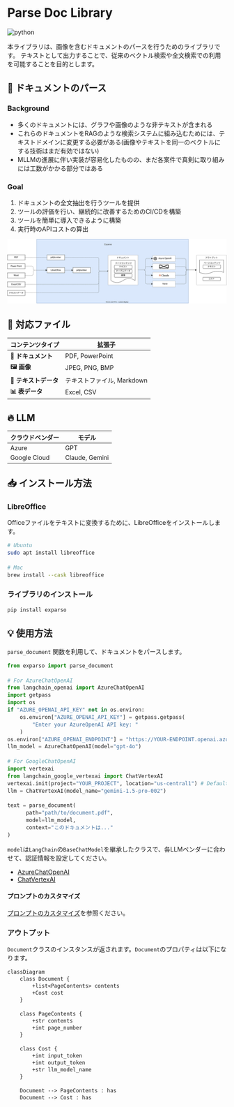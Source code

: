 # Parse Doc Library

![python](https://img.shields.io/badge/python-%20%203.10%20|%203.11%20|%203.12-blue)

本ライブラリは、画像を含むドキュメントのパースを行うためのライブラリです。
テキストとして出力することで、従来のベクトル検索や全文検索での利用を可能することを目的とします。

## 📝 ドキュメントのパース

### Background

- 多くのドキュメントには、グラフや画像のような非テキストが含まれる
- これらのドキュメントをRAGのような検索システムに組み込むためには、テキストドメインに変更する必要がある(画像やテキストを同一のベクトルにする技術はまだ有効ではない)
- MLLMの進展に伴い実装が容易化したものの、まだ各案件で真剣に取り組みには工数がかかる部分ではある

### Goal

1. ドキュメントの全文抽出を行うツールを提供
2. ツールの評価を行い、継続的に改善するためのCI/CDを構築
3. ツールを簡単に導入できるように構築
4. 実行時のAPIコストの算出

![architecture](./architecture.drawio.svg)

## 📑 対応ファイル

| コンテンツタイプ | 拡張子 |
|-----------------|--------|
| **📑 ドキュメント**  | PDF, PowerPoint |
| **🖼️ 画像**        | JPEG, PNG, BMP |
| **📝 テキストデータ** | テキストファイル, Markdown |
| **📊 表データ**     | Excel, CSV |

## 🔥 LLM

|クラウドベンダー|モデル|
|-|-|
|Azure|GPT|
|Google Cloud|Claude, Gemini|

## 📥 インストール方法

### LibreOffice

Officeファイルをテキストに変換するために、LibreOfficeをインストールします。

```bash
# Ubuntu
sudo apt install libreoffice

# Mac
brew install --cask libreoffice
```

### ライブラリのインストール

```bash
pip install exparso
```

## 💡 使用方法

`parse_document` 関数を利用して、ドキュメントをパースします。

```python
from exparso import parse_document

# For AzureChatOpenAI
from langchain_openai import AzureChatOpenAI
import getpass
import os
if "AZURE_OPENAI_API_KEY" not in os.environ:
    os.environ["AZURE_OPENAI_API_KEY"] = getpass.getpass(
        "Enter your AzureOpenAI API key: "
    )
os.environ["AZURE_OPENAI_ENDPOINT"] = "https://YOUR-ENDPOINT.openai.azure.com/"
llm_model = AzureChatOpenAI(model="gpt-4o")

# For GoogleChatOpenAI
import vertexai
from langchain_google_vertexai import ChatVertexAI
vertexai.init(project="YOUR_PROJECT", location="us-central1") # Default の認証情報を利用
llm = ChatVertexAI(model_name="gemini-1.5-pro-002")

text = parse_document(
      path="path/to/document.pdf",
      model=llm_model,
      context="このドキュメントは..."
)
```

`model`は`LangChain`の`BaseChatModel`を継承したクラスで、各LLMベンダーに合わせて、認証情報を設定してください。

- [AzureChatOpenAI](https://python.langchain.com/docs/integrations/chat/azure_chat_openai/)
- [ChatVertexAI](https://python.langchain.com/docs/integrations/chat/google_vertex_ai_palm/)

#### プロンプトのカスタマイズ

[プロンプトのカスタマイズ](prompts.md)を参照ください。

### アウトプット

`Document`クラスのインスタンスが返されます。`Document`のプロパティは以下になります。

```mermaid
classDiagram
    class Document {
        +list<PageContents> contents
        +Cost cost
    }

    class PageContents {
        +str contents
        +int page_number
    }

    class Cost {
        +int input_token
        +int output_token
        +str llm_model_name
    }

    Document --> PageContents : has
    Document --> Cost : has
```
